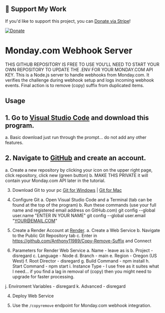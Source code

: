 ## 🎉 Support My Work

If you'd like to support this project, you can [Donate via Stripe](https://donate.stripe.com/8wMaGZasG52o2gobII)!

[![Donate](https://img.shields.io/badge/Donate-Stripe-blue.svg)](https://donate.stripe.com/8wMaGZasG52o2gobII)



# Monday.com Webhook Server

THIS GITHUB REPOSITORY IS FREE TO USE YOU'LL NEED TO START YOUR OWN REPOSITORY TO UPDATE THE .ENV FOR YOUR MONDAY.COM API KEY.
This is a Node.js server to handle webhooks from Monday.com.
It verifies the challenge during webhook setup and logs incoming webhook events.                                     Final action is to remove (copy) suffix from duplicated items.

## Usage

## 1. Go to [Visual Studio Code](https://code.visualstudio.com/) and download this program.
a. Basic download just run through the prompt... do not add any other features.

## 2. Navigate to [GitHub](https://github.com/) and create an account.
a. Create a new repository by clicking your icon on the upper right page, click repository, click new (green button)
b. MAKE THIS PRIVATE it will contain your Monday.com API later in the tutorial.
    
3. Download Git to your pc [Git for Windows](https://git-scm.com/downloads/win) | [Git for Mac](https://git-scm.com/downloads/mac)

4. Configure Git
a. Open Visual Studio Code and a Terminal (tab can be found at the top of the program)
b. Run these commands (use your full name and registered email address on GitHub.com)
    git config --global user.name "ENTER IN YOUR NAME"
    git config --global user.email "YOUR@EMAIL.COM"

2. Create a Render Account at [Render](https://render.com/).
a. Create a Web Service
b. Navigate to the Public Git Repository tab
c. Enter in https://github.com/Anthony11989/Copy-Remove-Suffix and Connect

3. Parameters for Render Web Service
a. Name - leave as is
b. Project - disregard
c. Language - Node
d. Branch - main
e. Region - Oregon (US West)
f. Root Director - disregard
g. Build Command - npm install
h. Start Command - npm start
i. Instance Type - I use free as it suites what I need... if you find a lag in removal of (copy) then you might need to upgrade for faster processing.

j. Enviroment Variables - disregard
k. Advanced - disregard

4. Deploy Web Service

4. Use the `/copyremove` endpoint for Monday.com webhook integration.
